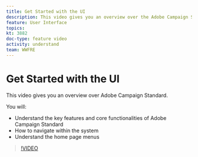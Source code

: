 ```yaml
---
title: Get Started with the UI 
description: This video gives you an overview over the Adobe Campaign Standard user interface and the key features and core functionality.
feature: User Interface
topics: 
kt: 3882
doc-type: feature video
activity: understand
team: WWFRE
---
```


# Get Started with the UI

This video gives you an overview over Adobe Campaign Standard.

You will:

* Understand the key features and core functionalities of Adobe Campaign Standard
* How to navigate within the system
* Understand the home page menus

>[!VIDEO](https://video.tv.adobe.com/v/18469?quality=12)
